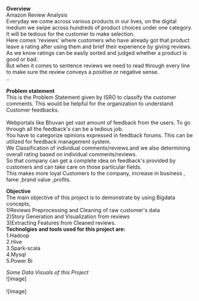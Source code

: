 **Overview**<br>
Amazon Review Analysis<br>
Everyday we come across various products in our lives, on the digital medium we swipe across hundreds of product choices under one category.<br>
It will be tedious for the customer to make selection.<br>
Here comes 'reviews' where customers who have already got that product leave a rating after using them and brief their experience by giving reviews.<br>
As we know ratings can be easily sorted and judged whether a product is good or bad.<br>
But when it comes to sentence reviews we need to read through every line to make sure the review conveys a positive or negative sense.<br>
..<br><br>
**Problem statement**<br>
This is the Problem Statement given by ISRO to classify the customer comments. This would be helpful for the organization to understand Customer feedbacks.<br>
<br>
Webportals like Bhuvan get vast amount of feedback from the users. To go through all the feedback's can be a tedious job.<br>
You have to categorize opinions expressed in feedback forums. This can be utilized for feedback management system. <br>
We Classification of individual comments/reviews.and we also determining overall rating based on individual comments/reviews. <br>
So that company can get a complete idea on feedback's provided by customers and can take care on those particular fields.<br>
This makes more loyal Customers to the company, increase in business , fame ,brand value ,profits.<br>


**Objective**<br>
The main objective of this project is to demonstrate by using Bigdata concepts,<br>
1)Reviews Preprocessing and Cleaning of raw customer's data<br>
2)Story Generation and Visualization from reviews<br>
3)Extracting Features from Cleaned reviews.<br>
**Technolgies and tools used for this project are:**<br>
1.Hadoop<br>
2.Hive<br>
3.Spark-scala<br>
4.Mysql<br>
5.Power Bi<br>

*Some Data Visuals of this Project*<br>
![image]<br>
<br>
![image]




